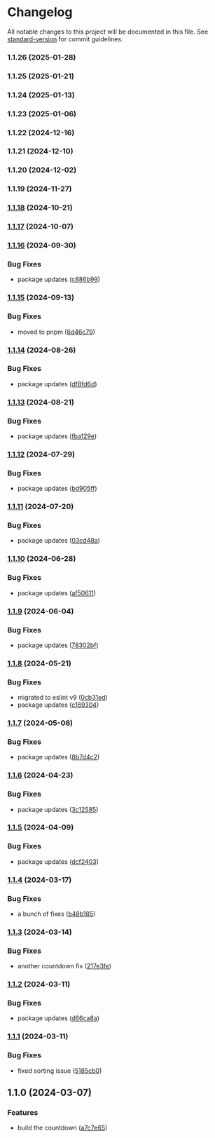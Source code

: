 # Changelog

All notable changes to this project will be documented in this file. See [standard-version](https://github.com/conventional-changelog/standard-version) for commit guidelines.

### 1.1.26 (2025-01-28)

### 1.1.25 (2025-01-21)

### 1.1.24 (2025-01-13)

### 1.1.23 (2025-01-06)

### 1.1.22 (2024-12-16)

### 1.1.21 (2024-12-10)

### 1.1.20 (2024-12-02)

### 1.1.19 (2024-11-27)

### [1.1.18](https://github.com/CandeeGenerations/cbc-countdown/compare/v1.1.17...v1.1.18) (2024-10-21)

### [1.1.17](https://github.com/CandeeGenerations/cbc-countdown/compare/v1.1.16...v1.1.17) (2024-10-07)

### [1.1.16](https://github.com/CandeeGenerations/cbc-countdown/compare/v1.1.15...v1.1.16) (2024-09-30)

### Bug Fixes

- package updates ([c886b99](https://github.com/CandeeGenerations/cbc-countdown/commit/c886b990e4eb04137a958fc99c9a961338b35d00))

### [1.1.15](https://github.com/CandeeGenerations/cbc-countdown/compare/v1.1.14...v1.1.15) (2024-09-13)

### Bug Fixes

- moved to pnpm ([6d46c79](https://github.com/CandeeGenerations/cbc-countdown/commit/6d46c798ab72b04291e14c8fb55686902ab16fea))

### [1.1.14](https://github.com/CandeeGenerations/cbc-countdown/compare/v1.1.13...v1.1.14) (2024-08-26)

### Bug Fixes

- package updates ([df8fd6d](https://github.com/CandeeGenerations/cbc-countdown/commit/df8fd6d6f8630ce1076ffef841f3a78b36004458))

### [1.1.13](https://github.com/CandeeGenerations/cbc-countdown/compare/v1.1.12...v1.1.13) (2024-08-21)

### Bug Fixes

- package updates ([fba129e](https://github.com/CandeeGenerations/cbc-countdown/commit/fba129ec8397203a8d5e7262a143a2ca21cbb1d0))

### [1.1.12](https://github.com/CandeeGenerations/cbc-countdown/compare/v1.1.11...v1.1.12) (2024-07-29)

### Bug Fixes

- package updates ([bd905ff](https://github.com/CandeeGenerations/cbc-countdown/commit/bd905ffd456424cd81c99d3c42171ffd8b93dc61))

### [1.1.11](https://github.com/CandeeGenerations/cbc-countdown/compare/v1.1.10...v1.1.11) (2024-07-20)

### Bug Fixes

- package updates ([03cd48a](https://github.com/CandeeGenerations/cbc-countdown/commit/03cd48a35cabd263ba58ba8e84c88737601abc57))

### [1.1.10](https://github.com/CandeeGenerations/cbc-countdown/compare/v1.1.9...v1.1.10) (2024-06-28)

### Bug Fixes

- package updates ([af50611](https://github.com/CandeeGenerations/cbc-countdown/commit/af506111530af1ca41616b89a9b9636e1942e97f))

### [1.1.9](https://github.com/CandeeGenerations/cbc-countdown/compare/v1.1.8...v1.1.9) (2024-06-04)

### Bug Fixes

- package updates ([78302bf](https://github.com/CandeeGenerations/cbc-countdown/commit/78302bf7f13d6dcaad3acecab072dd7727709666))

### [1.1.8](https://github.com/CandeeGenerations/cbc-countdown/compare/v1.1.7...v1.1.8) (2024-05-21)

### Bug Fixes

- migrated to eslint v9 ([0cb31ed](https://github.com/CandeeGenerations/cbc-countdown/commit/0cb31edb7d1aacca2beab65d14b056fe4ae41afc))
- package updates ([c169304](https://github.com/CandeeGenerations/cbc-countdown/commit/c1693048299e74f0141f62738772426d7ea01829))

### [1.1.7](https://github.com/CandeeGenerations/cbc-countdown/compare/v1.1.6...v1.1.7) (2024-05-06)

### Bug Fixes

- package updates ([8b7d4c2](https://github.com/CandeeGenerations/cbc-countdown/commit/8b7d4c22eb8aa95329035a7ebdb581673b786ee2))

### [1.1.6](https://github.com/CandeeGenerations/cbc-countdown/compare/v1.1.5...v1.1.6) (2024-04-23)

### Bug Fixes

- package updates ([3c12585](https://github.com/CandeeGenerations/cbc-countdown/commit/3c12585296ceb583036c74affe51cc31384eaeb4))

### [1.1.5](https://github.com/CandeeGenerations/cbc-countdown/compare/v1.1.4...v1.1.5) (2024-04-09)

### Bug Fixes

- package updates ([dcf2403](https://github.com/CandeeGenerations/cbc-countdown/commit/dcf24032dc2aee2365f48dd1552dd63813e16225))

### [1.1.4](https://github.com/CandeeGenerations/cbc-countdown/compare/v1.1.3...v1.1.4) (2024-03-17)

### Bug Fixes

- a bunch of fixes ([b48b185](https://github.com/CandeeGenerations/cbc-countdown/commit/b48b18546ee873bfc0b449cf0a578fb0bd84eddf))

### [1.1.3](https://github.com/CandeeGenerations/cbc-countdown/compare/v1.1.2...v1.1.3) (2024-03-14)

### Bug Fixes

- another countdown fix ([217e3fe](https://github.com/CandeeGenerations/cbc-countdown/commit/217e3fe34aa25779d5260802d07d1b4d88094aa3))

### [1.1.2](https://github.com/CandeeGenerations/cbc-countdown/compare/v1.1.1...v1.1.2) (2024-03-11)

### Bug Fixes

- package updates ([d66ca8a](https://github.com/CandeeGenerations/cbc-countdown/commit/d66ca8aecdbe265b792011215b81c8c66514fc95))

### [1.1.1](https://github.com/CandeeGenerations/cbc-countdown/compare/v1.1.0...v1.1.1) (2024-03-11)

### Bug Fixes

- fixed sorting issue ([5185cb0](https://github.com/CandeeGenerations/cbc-countdown/commit/5185cb0e4cbc1ba9822d4bdd223bd4b0c9863008))

## 1.1.0 (2024-03-07)

### Features

- build the countdown ([a7c7e65](https://github.com/CandeeGenerations/cbc-countdown/commit/a7c7e6564cc22d58f3d2c546a37787fbfb42b5c2))
